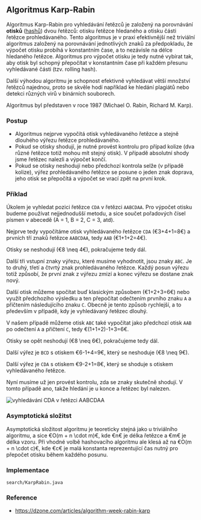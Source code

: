 ## Algoritmus Karp-Rabin

Algoritmus Karp-Rabin pro vyhledávání řetězců je založený na porovnávání **otisků** ([hashů](wiki/hash)) dvou řetězců: otisku řetězce hledaného a otisku části řetězce prohledávaného.
Tento algoritmus je v praxi efektivnější než triviální algoritmus založený na porovnávání jednotlivých znaků za předpokladu, že výpočet otisku probíhá v konstantním čase, a to nezávisle na délce hledaného řetězce.
Algoritmus pro výpočet otisku je tedy nutné vybírat tak, aby otisk byl schopný přepočítat v konstantním čase při každém přesunu vyhledávané části (tzv. rolling hash).

Další výhodou algoritmu je schopnost efektivně vyhledávat větší množství řetězců najednou, proto se skvěle hodí například ke hledání plagiátů nebo detekci různých virů v binárních souborech.

Algoritmus byl představen v roce 1987 (Michael O. Rabin, Richard M. Karp).

### Postup

- Algoritmus nejprve vypočítá otisk vyhledávaného řetězce a stejně dlouhého výřezu řetězce prohledávaného. 
- Pokud se otisky shodují, je nutné provést kontrolu pro případ kolize (dva různé řetězce totiž mohou mít stejný otisk). V případě absolutní shody jsme řetězec nalezli a výpočet končí.
- Pokud se otisky neshodují nebo předchozí kontrola selže (v případě kolize), výřez prohledávaného řetězce se posune o jeden znak doprava, jeho otisk se přepočítá a výpočet se vrací zpět na první krok.

### Příklad

Úkolem je vyhledat pozici řetězce `CDA` v řetězci `AABCDAA`. 
Pro výpočet otisku budeme používat nejjednodušší metodu, a sice součet pořadových čísel písmen v abecedě (A = 1, B = 2, C = 3, atd).

Nejprve tedy vypočítáme otisk vyhledávaného řetězce `CDA` (€3+4+1=8€) a prvních tří znaků řetězce `AABCDAA`, tedy `AAB` (€1+1+2=4€).

Otisky se neshodují (€8 \neq 4€), pokračujeme tedy dál.

Další tři vstupní znaky výřezu, které musíme vyhodnotit, jsou znaky `ABC`. 
Je to druhý, třetí a čtvrtý znak prohledávaného řetězce.
Každý posun výřezu totiž způsobí, že první znak z výřezu zmizí a konec výřezu se dostane znak nový.

Další otisk můžeme spočítat buď klasickým způsobem (€1+2+3=6€) nebo využít předchozího výsledku a ten přepočítat odečtením prvního znaku `A` a přičtením následujícího znaku `C`.
Obecně je tento způsob rychlejší, a to především v případě, kdy je vyhledávaný řetězec dlouhý.

V našem případě můžeme otisk `ABC` také vypočítat jako předchozí otisk `AAB` po odečtení `A` a přičtení `C`, tedy €(1+1+2)-1+3=6€.

Otisky se opět neshodují (€8 \neq 6€), pokračujeme tedy dál.

Další výřez je `BCD` s otiskem €6-1+4=9€, který se neshoduje (€8 \neq 9€).

Další výřez je `CDA` s otiskem €9-2+1=8€, který se shoduje s otiskem vyhledávaného řetězce.

Nyní musíme už jen provést kontrolu, zda se znaky skutečně shodují. 
V tomto případě ano, takže hledání je u konce a řetězec byl nalezen.

![vyhledávání CDA v řetězci AABCDAA](algorithm-karp.png)

### Asymptotická složitst

Asymptotická složitost algoritmu je teoreticky stejná jako u triviálního algoritmu, a sice €O(m + n \cdot m)€, kde €n€ je délka řetězce a €m€ je délka vzoru.
Při vhodné volbě hashovacího algoritmu ale klesá až na €O(m + n \cdot c)€, kde €c€ je malá konstanta reprezentující čas nutný pro přepočet otisku během každého posunu.

### Implementace

```include:java
search/KarpRabin.java
```

### Reference

- https://dzone.com/articles/algorithm-week-rabin-karp